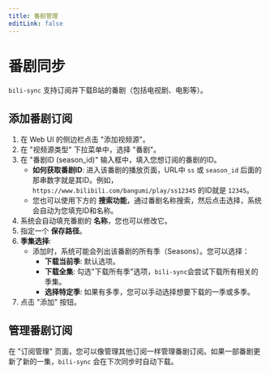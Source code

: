 ```yaml
---
title: 番剧管理
editLink: false
---
```


# 番剧同步

`bili-sync` 支持订阅并下载B站的番剧（包括电视剧、电影等）。

## 添加番剧订阅

1.  在 Web UI 的侧边栏点击 "添加视频源"。
2.  在 "视频源类型" 下拉菜单中，选择 "番剧"。
3.  在 "番剧ID (season_id)" 输入框中，填入您想订阅的番剧的ID。
    - **如何获取番剧ID**: 进入该番剧的播放页面，URL中 `ss` 或 `season_id` 后面的那串数字就是其ID。例如，`https://www.bilibili.com/bangumi/play/ss12345` 的ID就是 `12345`。
    - 您也可以使用下方的 **搜索功能**，通过番剧名称搜索，然后点击选择，系统会自动为您填充ID和名称。
4.  系统会自动填充番剧的 **名称**，您也可以修改它。
5.  指定一个 **保存路径**。
6.  **季集选择**:
    - 添加时，系统可能会列出该番剧的所有季（Seasons）。您可以选择：
      - **下载当前季**: 默认选项。
      - **下载全集**: 勾选"下载所有季"选项，`bili-sync`会尝试下载所有相关的季集。
      - **选择特定季**: 如果有多季，您可以手动选择想要下载的一季或多季。
7.  点击 "添加" 按钮。

## 管理番剧订阅

在 "订阅管理" 页面，您可以像管理其他订阅一样管理番剧订阅。如果一部番剧更新了新的一集，`bili-sync` 会在下次同步时自动下载。 